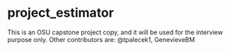 # project_estimator

This is an OSU capstone project copy, and it will be used for the interview purpose only.
Other contributors are:  @tpalecek1, GenevieveBM
